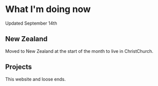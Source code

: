 # What I'm doing now

Updated September 14th

## New Zealand

Moved to New Zealand at the start of the month to live in ChristChurch.

## Projects

This website and loose ends.
